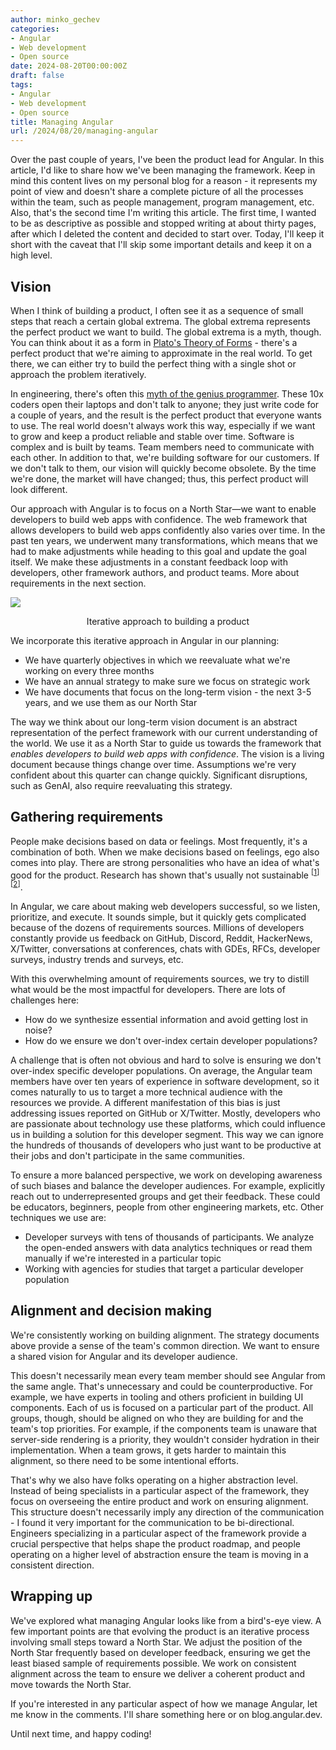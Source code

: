 ```yaml
---
author: minko_gechev
categories:
- Angular
- Web development
- Open source
date: 2024-08-20T00:00:00Z
draft: false
tags:
- Angular
- Web development
- Open source
title: Managing Angular
url: /2024/08/20/managing-angular
---
```


Over the past couple of years, I've been the product lead for Angular. In this article, I'd like to share how we've been managing the framework. Keep in mind this content lives on my personal blog for a reason - it represents my point of view and doesn't share a complete picture of all the processes within the team, such as people management, program management, etc. Also, that's the second time I'm writing this article. The first time, I wanted to be as descriptive as possible and stopped writing at about thirty pages, after which I deleted the content and decided to start over. Today, I'll keep it short with the caveat that I'll skip some important details and keep it on a high level.

## Vision

When I think of building a product, I often see it as a sequence of small steps that reach a certain global extrema. The global extrema represents the perfect product we want to build. The global extrema is a myth, though. You can think about it as a form in [Plato's Theory of Forms](https://en.wikipedia.org/wiki/Theory_of_forms) - there's a perfect product that we're aiming to approximate in the real world. To get there, we can either try to build the perfect thing with a single shot or approach the problem iteratively.

In engineering, there's often this [myth of the genius programmer](https://www.youtube.com/watch?v=0SARbwvhupQ). These 10x coders open their laptops and don't talk to anyone; they just write code for a couple of years, and the result is the perfect product that everyone wants to use. The real world doesn't always work this way, especially if we want to grow and keep a product reliable and stable over time. Software is complex and is built by teams. Team members need to communicate with each other. In addition to that, we're building software for our customers. If we don't talk to them, our vision will quickly become obsolete. By the time we're done, the market will have changed; thus, this perfect product will look different.

Our approach with Angular is to focus on a North Star—we want to enable developers to build web apps with confidence. The web framework that allows developers to build web apps confidently also varies over time. In the past ten years, we underwent many transformations, which means that we had to make adjustments while heading to this goal and update the goal itself. We make these adjustments in a constant feedback loop with developers, other framework authors, and product teams. More about requirements in the next section.

<img src="/images/managing-angular/gradient.webp" style="display: block; margin: auto;">
<p style="text-align: center;">Iterative approach to building a product</p>

We incorporate this iterative approach in Angular in our planning:

- We have quarterly objectives in which we reevaluate what we're working on every three months
- We have an annual strategy to make sure we focus on strategic work
- We have documents that focus on the long-term vision - the next 3-5 years, and we use them as our North Star

The way we think about our long-term vision document is an abstract representation of the perfect framework with our current understanding of the world. We use it as a North Star to guide us towards the framework that *enables developers to build web apps with confidence*. The vision is a living document because things change over time. Assumptions we're very confident about this quarter can change quickly. Significant disruptions, such as GenAI, also require reevaluating this strategy.

## Gathering requirements

People make decisions based on data or feelings. Most frequently, it's a combination of both. When we make decisions based on feelings, ego also comes into play. There are strong personalities who have an idea of what's good for the product. Research has shown that's usually not sustainable <sup>[<a href="https://www.amazon.com/Good-Great-Some-Companies-Others/dp/0066620996">1</a>]</sup><sup>[<a href="https://www.amazon.com/Think-Again-Power-Knowing-What/dp/1984878107">2</a>]</sup>.

In Angular, we care about making web developers successful, so we listen, prioritize, and execute. It sounds simple, but it quickly gets complicated because of the dozens of requirements sources. Millions of developers constantly provide us feedback on GitHub, Discord, Reddit, HackerNews, X/Twitter, conversations at conferences, chats with GDEs, RFCs, developer surveys, industry trends and surveys, etc.

With this overwhelming amount of requirements sources, we try to distill what would be the most impactful for developers. There are lots of challenges here:

- How do we synthesize essential information and avoid getting lost in noise?
- How do we ensure we don't over-index certain developer populations?

A challenge that is often not obvious and hard to solve is ensuring we don't over-index specific developer populations. On average, the Angular team members have over ten years of experience in software development, so it comes naturally to us to target a more technical audience with the resources we provide. A different manifestation of this bias is just addressing issues reported on GitHub or X/Twitter. Mostly, developers who are passionate about technology use these platforms, which could influence us in building a solution for this developer segment. This way we can ignore the hundreds of thousands of developers who just want to be productive at their jobs and don't participate in the same communities.

To ensure a more balanced perspective, we work on developing awareness of such biases and balance the developer audiences. For example, explicitly reach out to underrepresented groups and get their feedback. These could be educators, beginners, people from other engineering markets, etc. Other techniques we use are:

- Developer surveys with tens of thousands of participants. We analyze the open-ended answers with data analytics techniques or read them manually if we're interested in a particular topic
- Working with agencies for studies that target a particular developer population

## Alignment and decision making

We're consistently working on building alignment. The strategy documents above provide a sense of the team's common direction. We want to ensure a shared vision for Angular and its developer audience.

This doesn't necessarily mean every team member should see Angular from the same angle. That's unnecessary and could be counterproductive. For example, we have experts in tooling and others proficient in building UI components. Each of us is focused on a particular part of the product. All groups, though, should be aligned on who they are building for and the team's top priorities. For example, if the components team is unaware that server-side rendering is a priority, they wouldn't consider hydration in their implementation. When a team grows, it gets harder to maintain this alignment, so there need to be some intentional efforts.

That's why we also have folks operating on a higher abstraction level. Instead of being specialists in a particular aspect of the framework, they focus on overseeing the entire product and work on ensuring alignment. This structure doesn't necessarily imply any direction of the communication - I found it very important for the communication to be bi-directional. Engineers specializing in a particular aspect of the framework provide a crucial perspective that helps shape the product roadmap, and people operating on a higher level of abstraction ensure the team is moving in a consistent direction.

## Wrapping up

We've explored what managing Angular looks like from a bird's-eye view. A few important points are that evolving the product is an iterative process involving small steps toward a North Star. We adjust the position of the North Star frequently based on developer feedback, ensuring we get the least biased sample of requirements possible. We work on consistent alignment across the team to ensure we deliver a coherent product and move towards the North Star.

If you're interested in any particular aspect of how we manage Angular, let me know in the comments. I'll share something here or on blog.angular.dev.

Until next time, and happy coding!

